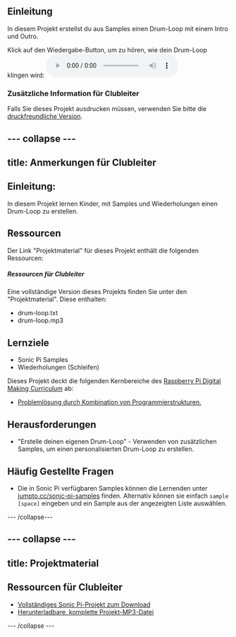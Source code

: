 ## Einleitung

In diesem Projekt erstellst du aus Samples einen Drum-Loop mit einem Intro und Outro.

<div id="audio-preview" class="pdf-hidden">
Klick auf den Wiedergabe-Button, um zu hören, wie dein Drum-Loop klingen wird: 
<audio controls preload> 
  <source src="resources/drum-loop.mp3" type="audio/mpeg"> 
Ihr Browser unterstützt das <code>Audio-</code> Element nicht. 
</audio>
</div>

### Zusätzliche Information für Clubleiter

Falls Sie dieses Projekt ausdrucken müssen, verwenden Sie bitte die [druckfreundliche Version](https://projects.raspberrypi.org/de-DE/projects/drum-loop/print).

--- collapse ---
---
title: Anmerkungen für Clubleiter
---

## Einleitung:

In diesem Projekt lernen Kinder, mit Samples und Wiederholungen einen Drum-Loop zu erstellen.

## Ressourcen

Der Link "Projektmaterial" für dieses Projekt enthält die folgenden Ressourcen:

##### Ressourcen für Clubleiter

Eine vollständige Version dieses Projekts finden Sie unter den "Projektmaterial". Diese enthalten:

* drum-loop.txt
* drum-loop.mp3

## Lernziele

* Sonic Pi Samples
* Wiederholungen (Schleifen)

Dieses Projekt deckt die folgenden Kernbereiche des [Raspberry Pi Digital Making Curriculum](http://rpf.io/curriculum) ab:

* [Problemlösung durch Kombination von Programmierstrukturen.](https://www.raspberrypi.org/curriculum/programming/builder)

## Herausforderungen

* "Erstelle deinen eigenen Drum-Loop" - Verwenden von zusätzlichen Samples, um einen personalisierten Drum-Loop zu erstellen.

## Häufig Gestellte Fragen

* Die in Sonic Pi verfügbaren Samples können die Lernenden unter [jumpto.cc/sonic-pi-samples](http://jumpto.cc/sonic-pi-samples) finden. Alternativ können sie einfach `sample [space]` eingeben und ein Sample aus der angezeigten Liste auswählen.

--- /collapse---

--- collapse ---
---
title: Projektmaterial
---

## Ressourcen für Clubleiter

* [Vollständiges Sonic Pi-Projekt zum Download](resources/drum-loop.txt)
* [Herunterladbare, komplette Projekt-MP3-Datei](resources/drum-loop.mp3)

--- /collapse ---